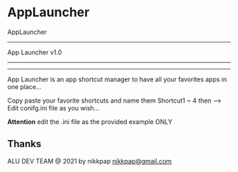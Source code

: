 # AppLauncher
AppLauncher


_________________
App Launcher v1.0
_________________

-----------------------------------------------------------------------------------------
App Launcher is an app shortcut manager to have all your favorites apps in one place...

Copy paste your favorite shortcuts and name them Shortcut1 ~ 4 
then  --> Edit conifg.ini file as you wish...

**Attention** edit the .ini file as the provided example ONLY

Thanks
------------------------------------------------------------------------------------------


ALU DEV TEAM @ 2021 by nikkpap
     nikkpap@gmail.com
